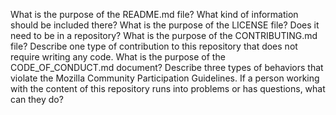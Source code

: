 
What is the purpose of the README.md file? What kind of information should be included there?
What is the purpose of the LICENSE file? Does it need to be in a repository?
What is the purpose of the CONTRIBUTING.md file?
Describe one type of contribution to this repository that does not require writing any code.
What is the purpose of the CODE_OF_CONDUCT.md document?
Describe three types of behaviors that violate the Mozilla Community Participation Guidelines.
If a person working with the content of this repository runs into problems or has questions, what can they do?
